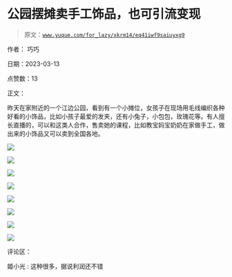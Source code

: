 # 公园摆摊卖手工饰品，也可引流变现

> 原文：[`www.yuque.com/for_lazy/xkrm14/eq41iwf9saiuyxg9`](https://www.yuque.com/for_lazy/xkrm14/eq41iwf9saiuyxg9)

作者： 巧巧

日期：2023-03-13

点赞数：13

正文：

昨天在家附近的一个江边公园，看到有一个小摊位，女孩子在现场用毛线编织各种好看的小饰品，比如小孩子最爱的发夹，还有小兔子，小包包，玫瑰花等。有人擅长直播的，可以和这类人合作，售卖她的课程，比如教宝妈宝奶奶在家做手工，做出来的小饰品又可以卖到全国各地。

![](img/ece70fa1bed240c778288bb673b812eb.png)  

![](img/602c9fe20ebae2e7b47ffd9dc7179913.png)

![](img/9acb48ad38ecccd5e7a6e1a9192ecb2f.png)

![](img/700ba1cf515ad08a3827e0c451b2e188.png)

![](img/2dce387dc4a6e60f4d7cc91c45d39f4d.png)  

![](img/f00cb28749d9d56e3f89d7bf7ac00c66.png)  

![](img/75c033e0770d917bc527c1410cb84e74.png)

![](img/4ef55db575dc4d0fe0e5793cffabfa26.png)

评论区：

姬小光 : 这种很多，据说利润还不错


